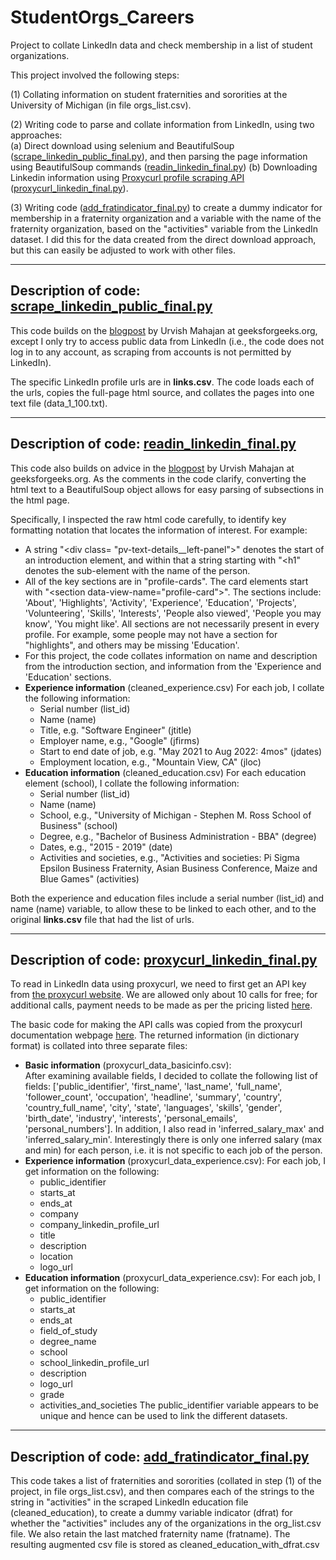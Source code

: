 # StudentOrgs_Careers
Project to collate LinkedIn data and check membership in a list of student organizations. 

This project involved the following steps:

(1) Collating information on student fraternities and sororities at the University of Michigan (in file orgs_list.csv).

(2) Writing code to parse and collate information from LinkedIn, using two approaches:  
  (a) Direct download using selenium and BeautifulSoup ([scrape_linkedin_public_final.py](https://github.com/msivadasan/StudentOrgs_Careers/blob/main/scrape_linkedin_public_final.py)), and then parsing the page information using BeautifulSoup commands ([readin_linkedin_final.py](https://github.com/msivadasan/StudentOrgs_Careers/blob/main/readin_linkedin_final.py))
  (b) Downloading Linkedin information using <a href="https://nubela.co/proxycurl/linkedin" target="_blank">Proxycurl profile scraping API</a> ([proxycurl_linkedin_final.py](https://github.com/msivadasan/StudentOrgs_Careers/blob/main/proxycurl_linkedin_final.py)).

(3) Writing code ([add_fratindicator_final.py](https://github.com/msivadasan/StudentOrgs_Careers/blob/main/add_fratindicator_final.py)) to create a dummy indicator for membership in a fraternity organization and a variable with the name of the fraternity organization, based on the "activities" variable from the LinkedIn dataset.  I did this for the data created from the direct download approach, but this can easily be adjusted to work with other files.

---------------------------------------------------------------------------------------------
Description of code: [scrape_linkedin_public_final.py](https://github.com/msivadasan/StudentOrgs_Careers/blob/main/scrape_linkedin_public_final.py) 
-
This code builds on the [blogpost](https://www.geeksforgeeks.org/scrape-linkedin-using-selenium-and-beautiful-soup-in-python) by Urvish Mahajan at geeksforgeeks.org, except I only try to access public data from LinkedIn (i.e., the code does not log in to any account, as scraping from accounts is not permitted by LinkedIn). 

The specific LinkedIn profile urls are in **links.csv**.  The code loads each of the urls, copies the full-page html source, and collates the pages into one text file (data_1_100.txt).

---------------------------------------------------------------------------------------------
Description of code: [readin_linkedin_final.py](https://github.com/msivadasan/StudentOrgs_Careers/blob/main/readin_linkedin_final.py) 
-
This code also builds on advice in the [blogpost](https://www.geeksforgeeks.org/scrape-linkedin-using-selenium-and-beautiful-soup-in-python) by Urvish Mahajan at geeksforgeeks.org. As the comments in the code clarify, converting the html text to a BeautifulSoup object allows for easy parsing of subsections in the html page.

Specifically, I inspected the raw html code carefully, to identify key formatting notation that locates the information of interest. For example:
* A string "\<div class= "pv-text-details__left-panel">" denotes the start of an introduction element, and within that a string starting with "<h1" denotes the sub-element with the name of the person.
* All of the key sections are in "profile-cards".  The card elements start with "\<section data-view-name="profile-card">". The sections include: 'About', 'Highlights', 'Activity', 'Experience', 'Education', 'Projects', 'Volunteering', 'Skills', 'Interests', 'People also viewed', 'People you may know', 'You might like'. All sections are not necessarily present in every profile. For example, some people may not have a section for "highlights", and others may be missing 'Education'.
* For this project, the code collates information on name and description from the introduction section, and information from the 'Experience and 'Education' sections.
* **Experience information** (cleaned_experience.csv) For each job, I collate the following information:  
  - Serial number (list_id)
  - Name (name) 
  - Title, e.g. "Software Engineer" (jtitle)
  - Employer name, e.g., "Google" (jfirms)
  - Start to end date of job, e.g. "May 2021 to Aug 2022: 4mos"   (jdates)
  - Employment location, e.g., "Mountain View, CA" (jloc)           
* **Education information** (cleaned_education.csv) For each education element (school), I collate the following information:  
  - Serial number (list_id)
  - Name (name)
  - School, e.g., "University of Michigan - Stephen M. Ross School of Business" (school)
  - Degree, e.g., "Bachelor of Business Administration - BBA" (degree)
  - Dates, e.g., "2015 - 2019" (date)
  - Activities and societies, e.g., "Activities and societies: Pi Sigma Epsilon Business Fraternity, Asian Business Conference, Maize and Blue Games" (activities)
    
Both  the experience and education files include a serial number (list_id) and name (name) variable, to allow these to be linked to each other, and to the original **links.csv** file that had the list of urls.

---------------------------------------------------------------------------------------------
Description of code: [proxycurl_linkedin_final.py](https://github.com/msivadasan/StudentOrgs_Careers/blob/main/proxycurl_linkedin_final.py) 
-
To read in LinkedIn data using proxycurl, we need to first get an API key from [the proxycurl website](https://nubela.co/proxycurl/people-api). We are allowed only about 10 calls for free; for additional calls, payment needs to be made as per the pricing listed [here](https://nubela.co/proxycurl/pricing).     

The basic code for making the API calls was copied from the proxycurl documentation webpage [here](https://nubela.co/proxycurl/docs?python#people-api-person-profile-endpoint).  The returned information (in dictionary format) is collated into three separate files:
* **Basic information** (proxycurl_data_basicinfo.csv):  
After examining available fields, I decided to collate the following list of fields:
['public_identifier', 'first_name', 'last_name', 'full_name', 'follower_count', 'occupation', 'headline', 'summary', 'country', 'country_full_name', 'city', 'state', 'languages', 'skills', 'gender', 'birth_date', 'industry', 'interests', 'personal_emails', 'personal_numbers'].  In addition, I also read in 'inferred_salary_max' and 'inferred_salary_min'.  Interestingly there is only one inferred salary (max and min) for each person, i.e. it is not specific to each job of the person. 
* **Experience information** (proxycurl_data_experience.csv): For each job, I get information on the following:  
  - public_identifier
  - starts_at
  - ends_at
  - company
  - company_linkedin_profile_url
  - title
  - description
  - location
  - logo_url
* **Education information** (proxycurl_data_experience.csv): For each job, I get information on the following:
  - public_identifier
  - starts_at
  - ends_at
  - field_of_study
  - degree_name
  - school
  - school_linkedin_profile_url
  - description
  - logo_url
  - grade
  - activities_and_societies
The public_identifier variable appears to be unique and hence can be used to link the different datasets.
---------------------------------------------------------------------------------------------
Description of code: [add_fratindicator_final.py](https://github.com/msivadasan/StudentOrgs_Careers/blob/main/add_fratindicator_final.py) 
-
This code takes a list of fraternities and sororities (collated in step (1) of the project, in file orgs_list.csv), and then compares each of the strings to the string in "activities" in the scraped LinkedIn education file (cleaned_education), to create a dummy variable indicator (dfrat) for whether the "activities" includes any of the organizations in the org_list.csv file. We also retain the last matched fraternity name (fratname).  The resulting augmented csv file is stored as cleaned_education_with_dfrat.csv  
